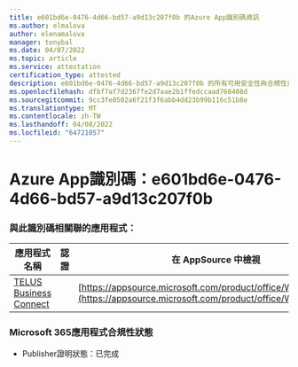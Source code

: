```yaml
---
title: e601bd6e-0476-4d66-bd57-a9d13c207f0b 的Azure App識別碼資訊
ms.author: elmalova
author: elenamalova
manager: tonybal
ms.date: 04/07/2022
ms.topic: article
ms.service: attestation
certification_type: attested
description: e601bd6e-0476-4d66-bd57-a9d13c207f0b 的所有可用安全性與合規性資訊。
ms.openlocfilehash: dfbf7af7d2367fe2d7aae2b1ffedccaad768408d
ms.sourcegitcommit: 9cc3fe8502a6f21f3f6abb4dd23b99b116c51b8e
ms.translationtype: MT
ms.contentlocale: zh-TW
ms.lasthandoff: 04/08/2022
ms.locfileid: "64721057"
---
```

# <a name="azure-app-id-e601bd6e-0476-4d66-bd57-a9d13c207f0b"></a>Azure App識別碼：e601bd6e-0476-4d66-bd57-a9d13c207f0b


### <a name="apps-associated-with-this-id"></a>與此識別碼相關聯的應用程式：
| **應用程式名稱** | **認證** | **在 AppSource 中檢視** |
|--------------|---------------|-----------------------|
| [TELUS Business Connect](../forward/WA200002300.md) |  | [https://appsource.microsoft.com/product/office/WA200002300](https://appsource.microsoft.com/product/office/WA200002300) |

### <a name="microsoft-365-app-compliance-status"></a>Microsoft 365應用程式合規性狀態
- Publisher證明狀態：已完成
